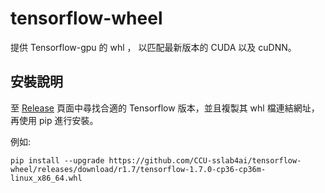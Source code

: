 # tensorflow-wheel

提供 Tensorflow-gpu 的 whl ， 以匹配最新版本的 CUDA 以及 cuDNN。

## 安裝說明

至 [Release](https://github.com/CCU-sslab4ai/tensorflow-wheel/releases) 頁面中尋找合適的 Tensorflow 版本，並且複製其 whl 檔連結網址，再使用 pip 進行安裝。

例如:
```
pip install --upgrade https://github.com/CCU-sslab4ai/tensorflow-wheel/releases/download/r1.7/tensorflow-1.7.0-cp36-cp36m-linux_x86_64.whl
```
